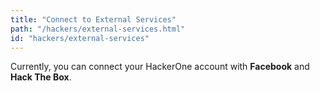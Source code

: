 ```yaml
---
title: "Connect to External Services"
path: "/hackers/external-services.html"
id: "hackers/external-services"
---
```


Currently, you can connect your HackerOne account with **Facebook** and **Hack The Box**.
